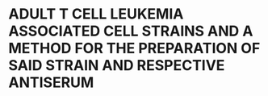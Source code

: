 # ADULT T CELL LEUKEMIA ASSOCIATED CELL STRAINS AND A METHOD FOR THE PREPARATION OF SAID STRAIN AND RESPECTIVE ANTISERUM